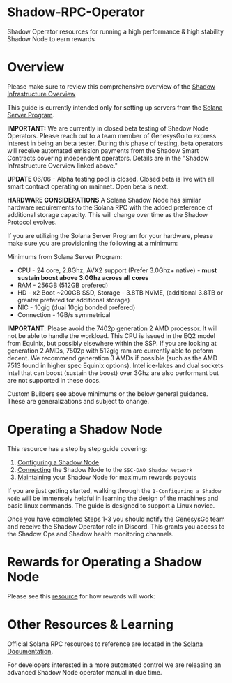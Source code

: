 # Shadow-RPC-Operator

Shadow Operator resources for running a high performance &amp; high stability Shadow Node to earn rewards

# Overview

Please make sure to review this comprehensive overview of the [Shadow Infrastructure Overview](https://shdw.genesysgo.com/shadow-infrastructure-overview/shadow-operators)

This guide is currently intended only for setting up servers from the [Solana Server Program](https://solana.foundation/server-program).

**IMPORTANT:** We are currently in closed beta testing of Shadow Node Operators. Please reach out to a team member of GenesysGo to express interest in being an beta tester. During this phase of testing, beta operators will receive automated emission payments from the Shadow Smart Contracts covering independent operators. Details are in the "Shadow Infrastructure Overview linked above."

**UPDATE** 06/06 - Alpha testing pool is closed. Closed beta is live with all smart contract operating on mainnet. Open beta is next. 

**HARDWARE CONSIDERATIONS**
A Solana Shadow Node has similar hardware requirements to the Solana RPC with the added preference of additional storage capacity. This will change over time as the Shadow Protocol evolves.

If you are utilizing the Solana Server Program for your hardware, please make sure you are provisioning the following at a minimum:

Minimums from Solana Server Program:
*  CPU - 24 core, 2.8Ghz, AVX2 support (Prefer 3.0Ghz+ native) - **must sustain boost above 3.0Ghz across all cores**
*  RAM - 256GB (512GB prefered)
*  HD  - x2 Boot ~200GB SSD, Storage - 3.8TB NVME, (additional 3.8TB or greater prefered for additional storage)
*  NIC - 10gig (dual 10gig bonded prefered)
*  Connection - 1GB/s symmetrical

**IMPORTANT**: Please avoid the 7402p generation 2 AMD processor. It will not be able to handle the workload. This CPU is issued in the EQ2 model from Equinix, but possibly elsewhere within the SSP. If you are looking at generation 2 AMDs, 7502p with 512gig ram are currently able to peform decent. We recommend generation 3 AMDs if possible (such as the AMD 7513 found in higher spec Equinix options). Intel ice-lakes and dual sockets intel that can boost (sustain the boost) over 3Ghz are also performant but are not supported in these docs.

Custom Builders see above minimums or the below general guidance. These are generalizations and subject to change.
# Operating a Shadow Node

This resource has a step by step guide covering:
1) [Configuring a Shadow Node](https://github.com/Shadowy-Super-Coder-DAO/Shadow-RPC-Operator/blob/main/1-How-to-configure-RPC-node.md)
2) [Connecting](https://github.com/Shadowy-Super-Coder-DAO/Shadow-RPC-Operator/blob/main/2-How-to-connect-to-network.md) the Shadow Node to the `SSC-DAO Shadow Network`
3) [Maintaining](https://github.com/Shadowy-Super-Coder-DAO/Shadow-RPC-Operator/blob/main/3-how-to-maintain-rpc-node.md) your Shadow Node for maximum rewards payouts

If you are just getting started, walking through the `1-Configuring a Shadow Node` will be immensely helpful in learning the design of the machines and basic linux commands. The guide is designed to support a Linux novice. 

Once you have completed Steps 1-3 you should notify the GenesysGo team and receive the Shadow Operator role in Discord. This grants you access to the Shadow Ops and Shadow health monitoring channels.
# Rewards for Operating a Shadow Node

Please see this [resource](https://shdw.genesysgo.com/shadow-infrastructure-overview/shadow-operators) for how rewards will work:

# Other Resources & Learning

Official Solana RPC resources to reference are located in the [Solana Documentation](https://docs.solana.com/running-validator).

For developers interested in a more automated control we are releasing an advanced Shadow Node operator manual in due time.

